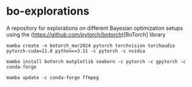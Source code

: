 # bo-explorations

A repository for explorations on different Bayesian optimization setups using the (https://github.com/pytorch/botorch)[BoTorch] library


`mamba create -n botorch_mar2024 pytorch torchvision torchaudio pytorch-cuda=11.8 python==3.11 -c pytorch -c nvidia`

`mamba install botorch matplotlib seaborn -c pytorch -c gpytorch -c conda-forge`

`mamba update -c conda-forge ffmpeg`
